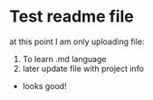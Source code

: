 # Test readme file

at this point I am only uploading file:

1. To learn .md language
2. later update file with project info

* looks good!
